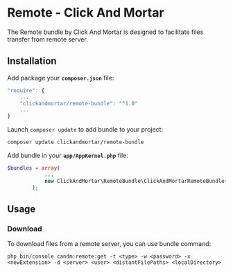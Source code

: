 # Remote - Click And Mortar

The Remote bundle by Click And Mortar is designed to facilitate files transfer from remote server.

## Installation

Add package your **`composer.json`** file:
```javascript
"require": {
    ...
    "clickandmortar/remote-bundle": "^1.0"
    ...
}
```

Launch `composer update` to add bundle to your project:
```bash
composer update clickandmortar/remote-bundle
```

Add bundle in your **`app/AppKernel.php`** file:
```php
$bundles = array(
            ...
            new ClickAndMortar\RemoteBundle\ClickAndMortarRemoteBundle(),
        );
```

## Usage

### Download

To download files from a remote server, you can use bundle command:

```
php bin/console candm:remote:get -t <type> -w <password> -x <newExtension> -d <server> <user> <distantFilePaths> <localDirectory>
```